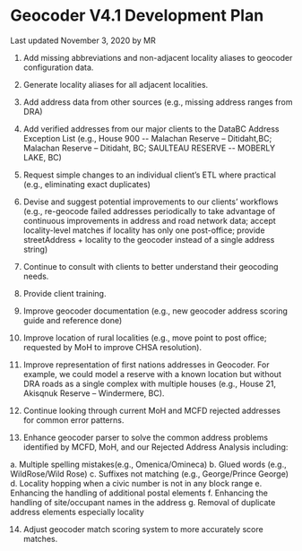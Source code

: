 # Geocoder V4.1 Development Plan
Last updated November 3, 2020 by MR

1.	Add missing abbreviations and non-adjacent locality aliases to geocoder configuration data.

2.	Generate locality aliases for all adjacent localities. 

3.	Add address data from other sources (e.g., missing address ranges from DRA)

4.	Add verified addresses from our major clients to the DataBC Address Exception List (e.g., House 900 -- Malachan Reserve – Ditidaht,BC; Malachan Reserve – Ditidaht, BC; SAULTEAU RESERVE -- MOBERLY LAKE, BC)

5.	Request simple changes to an individual client’s ETL where practical (e.g., eliminating exact duplicates)

6.	Devise and suggest potential improvements to our clients’ workflows (e.g., re-geocode failed addresses periodically to take advantage of continuous improvements in address and road network data; accept locality-level matches if locality has only one post-office; provide streetAddress + locality to the geocoder instead of a single address string)

7.	Continue to consult with clients to better understand their geocoding needs.

8.	Provide client training.

9.	Improve geocoder documentation (e.g., new geocoder address scoring guide and reference done)

10.	Improve location of rural localities (e.g., move point to post office; requested by MoH to improve CHSA resolution).

11.	Improve representation of first nations addresses in Geocoder. For example, we could  model a reserve with a known location but without DRA roads as a single complex with multiple houses (e.g., House 21, Akisqnuk Reserve – Windermere, BC).

12.	Continue looking through current MoH and MCFD rejected addresses for common error patterns.

13.	Enhance geocoder parser to solve the common address problems identified by MCFD, MoH, and our Rejected Address Analysis including:

a.	Multiple spelling mistakes(e.g., Omenica/Omineca)
b.	Glued words (e.g., WildRose/Wild Rose)
c.	Suffixes not matching (e.g., George/Prince George)
d.	Locality hopping when a civic number is not in any block range
e.	Enhancing the handling of additional postal elements
f.	Enhancing the handling of site/occupant names in the address
g.	Removal of duplicate address elements especially locality 

14. Adjust geocoder match scoring system to more accurately score matches.
